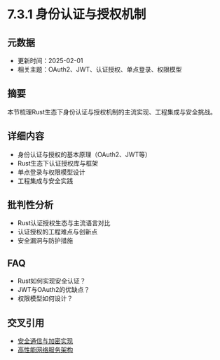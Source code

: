 # 7.3.1 身份认证与授权机制

## 元数据

- 更新时间：2025-02-01
- 相关主题：OAuth2、JWT、认证授权、单点登录、权限模型

## 摘要

本节梳理Rust生态下身份认证与授权机制的主流实现、工程集成与安全挑战。

## 详细内容

- 身份认证与授权的基本原理（OAuth2、JWT等）
- Rust生态下认证授权库与框架
- 单点登录与权限模型设计
- 工程集成与安全实践

## 批判性分析

- Rust认证授权生态与主流语言对比
- 认证授权的工程难点与创新点
- 安全漏洞与防护措施

## FAQ

- Rust如何实现安全认证？
- JWT与OAuth2的优缺点？
- 权限模型如何设计？

## 交叉引用

- [安全通信与加密实现](./7.3.2_安全通信与加密实现.md)
- [高性能网络服务架构](../06_network_communication/6.3.2_高性能网络服务架构.md)
